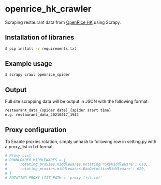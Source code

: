 # openrice_hk_crawler
Scraping restaurant data from [OpenRice HK](https://www.openrice.com/zh/hongkong) using Scrapy. 

## Installation of libraries
``` bash
$ pip install -r requirements.txt
```

## Example usage

``` bash
$ scrapy crawl openrice_spider
``` 

## Output
Full site scrapping data will be output in JSON with the following format:

``` bash
restaurant_data_{spider date}_{spider start time}
e.g. restaurant_data_20210417_1942
``` 

## Proxy configuration
To Enable proxies rotation, simply unhash to following row in setting.py with a proxy_list in txt format

``` bash
# Proxy List
# DOWNLOADER_MIDDLEWARES = {
#     'rotating_proxies.middlewares.RotatingProxyMiddleware': 610,
#     'rotating_proxies.middlewares.BanDetectionMiddleware': 620,
# }
# ROTATING_PROXY_LIST_PATH = 'proxy_list.txt'
``` 

